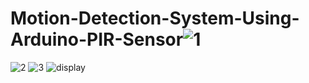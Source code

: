 # Motion-Detection-System-Using-Arduino-PIR-Sensor![1](https://github.com/user-attachments/assets/4fe28e70-b147-430e-99ac-67c9e59e32dd)
![2](https://github.com/user-attachments/assets/4fb0a4e6-e0d1-44ac-892c-a8d06b48c0fb)
![3](https://github.com/user-attachments/assets/18a6a650-1a29-4677-8309-851a54cc7716)
![display](https://github.com/user-attachments/assets/2165fbfc-27e8-4a27-a03e-9a2568daf1ac)
